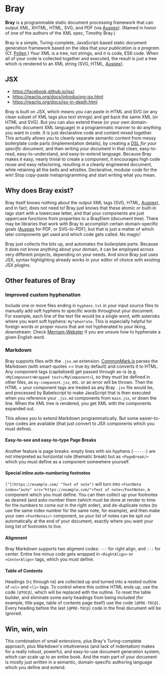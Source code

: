 # Bray

**Bray** is a programmable static document processing framework that can output XML, XHTML, HTML, SVG, and PDF (via [Auspex](https://github.com/jupdike/auspex)). (Named in honor of one of the authors of the XML spec, Timothy Bray.)

Bray is a simple, Turing-complete, JavaScript-based static document generation framework based on the idea that *your publication is a program*. (Cf. [Pollen](https://docs.racket-lang.org/pollen/).) Your XML is a tree, not strings, and it is code, ES6 code. When all of your code is collected together and executed, the result is just a tree which is rendered to an XML string (SVG, HTML, [Auspex](https://github.com/jupdike/auspex)).

## JSX

* https://facebook.github.io/jsx/
* https://reactjs.org/docs/introducing-jsx.html
* https://reactjs.org/docs/jsx-in-depth.html

Bray is built on JSX, which means you can paste in HTML and SVG (or any clean subset of XML tags plus text strings) and get back the same XML (or HTML and SVG). But you can also extend these (or your own domain-specific document XML language) in a programmatic manner to do anything you want in code. It is just declarative code and content mixed together. This actually allows you to cleanly separate semantic content from messy boilerplate code parts (implementation details), by creating a [DSL](https://en.wikipedia.org/wiki/Domain-specific_language) *for your specific document*, and then writing your document in that clean, easy-to-read, easy-to-understand, and easy-to-extend language. Because Bray makes it easy, nearly trivial to create a component, it encourages high code reuse and easy refactoring, resulting in a cleanly engineered document, while retaining all the bells and whistles. Declarative, modular code for the win! Stop copy-paste metaprogramming and start writing what you mean.

## Why does Bray exist?

Bray itself knows nothing about the output XML tags (SVG, HTML, [Auspex](https://github.com/jupdike/auspex)), and in fact, does not need to! Bray just knows that these atomic or built-in tags start with a lowercase letter, and that your components are just uppercase functions from properties to a BrayElem (document tree). There may be libraries that work with Bray to accomplish certain domain-specific goals ([Auspex](https://github.com/jupdike/auspex) for PDF, or SVG-to-PDF), but that is just a matter of which later components get used and which code gets called. No magic!

Bray just collects the bits up, and automates the boilerplate parts. Because it does not know anything about your domain, it can be employed across very different projects, depending on your needs. And since Bray just uses JSX, syntax highlighting already works in your editor of choice with existing JSX plugins.

## Other features of Bray

### Improved custom hyphenation

Include one or more files ending in `hyphens.txt` in your input source files to manually add soft hyphens to specific words throughout your document. For example, each line of the text file would be a single word, with asterisks where you want soft hyphens: `Hy*phen*ate`. This is especially helpful for foreign words or proper nouns that are not hyphenated to your liking, downstream. Check [Merriam-Webster](https://www.merriam-webster.com/dictionary/hyphenate) if you are unsure how to hyphenate a given English word.

### Markdown

Bray supports files with the `.jsx.md` extension. [CommonMark.js](https://github.com/commonmark/commonmark.js) parses the Markdown (with smart-quotes == true by default) and converts it to HTML. Any component tags (capitalized) get passed through as-is (e.g. `<MyComponent>Wrapped text</MyComponent>`), so they must be defined in other files, as `my-component.jsx`, etc. or an error will be thrown. Then the HTML + your component tags are treated as any Bray `.jsx` file would be, and processed by Babelscript to make JavaScript that is then executed when you reference your `.jsx.md` components from `main.jsx`, or down the line. When the XML tree is rendered, you get XML with the components expanded out.

This allows you to extend Markdown programmatically. But some easier-to-type codes are available (that just convert to JSX components which you must define).

#### Easy-to-see and easy-to-type Page Breaks

Another feature is page breaks: empty lines with six hyphens (`------`) are not interpreted as horizontal rule (thematic break) but as `<PageBreak/>` which you must define as a component somewhere yourself.

#### Special inline auto-numbering footnotes

`[^](https://example.com/ "Text of note")` will turn into `<FootNote index="auto" src="https://example.com/">Text of note</FootNote>`, a component which you must define. You can then collect up your footnotes as desired (and auto-number them (which must be done at render to time for the numbers to come out in the right order), and de-duplicate notes (to use the same index number for the same note, for example), and then make your own `<FootNotes/>` component, so your list of notes can be spit out automatically at the end of your document, exactly where you want your long list of footnotes to live.

#### Alignment

Bray Markdown supports two aligment codes: `--:` for right align, and `:-:` for center. Entire line minus code gets wrapped in `<RightAlign>` or `<CenterAlign>` tags, which you must define.

#### Table of Contents

Headings (`h1` through `h6`) are collected up and turned into a nested outline of `<ol>` and `<li>` tags. To control where this outline HTML ends up, use the code `[@TOC@]`, which will be replaced with the outline. To reset the table builder, and eliminate some early headings from being included (for example, title page, table of contents page itself) use the code `[@PRE-TOC@]`. Every heading before the last `[@PRE-TOC@]` code in the final document will be ignored.

## Win, win, win

This combination of small extensions, plus Bray's Turing-complete approach, plus Markdown's intuitiveness (and lack of indentation) makes for a really robust, powerful, and easy-to-use document generation system, which can scale up to an entire book. And the main part of your document is mostly just written in a semantic, domain-specific authoring language which you define and extend.
